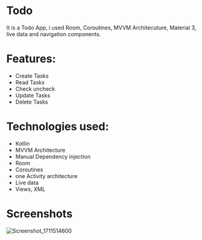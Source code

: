 # Todo
It is a Todo App, i used Room, Coroutines, MVVM Architecuture, Material 3, live data and navigation components.

# Features:
* Create Tasks
* Read Tasks
* Check uncheck
* Update Tasks
* Delete Tasks

# Technologies used:
* Kotlin
* MVVM Architecture
* Manual Dependency injection
* Room
* Coroutines
* one Activity architecture
* Live data
* Views, XML

# Screenshots
![Screenshot_1711514600](https://github.com/shoaibkhanae/CODSOFT-TodoListApp/assets/147998474/0f210b2a-2f3e-4704-a753-aabacd70e292)
